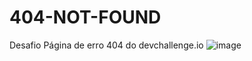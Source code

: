 # 404-NOT-FOUND
 Desafio Página de erro 404 do devchallenge.io
![image](https://user-images.githubusercontent.com/92691384/190442567-8aa53d37-2bff-475c-b749-9e2b86e47d85.png)

